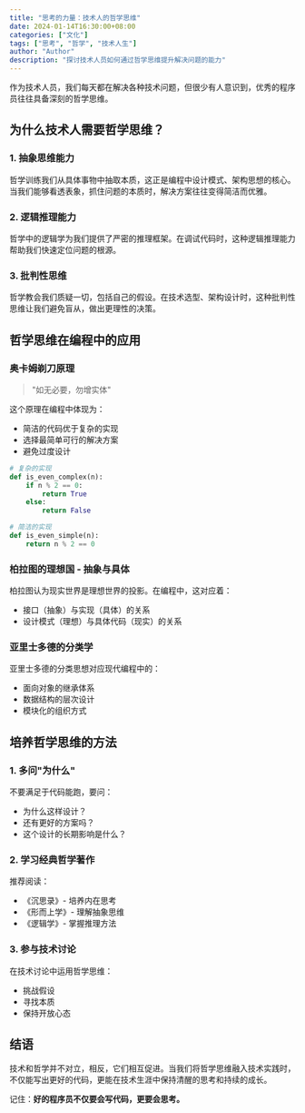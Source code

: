 ```yaml
---
title: "思考的力量：技术人的哲学思维"
date: 2024-01-14T16:30:00+08:00
categories: ["文化"]
tags: ["思考", "哲学", "技术人生"]
author: "Author"
description: "探讨技术人员如何通过哲学思维提升解决问题的能力"
---
```



作为技术人员，我们每天都在解决各种技术问题，但很少有人意识到，优秀的程序员往往具备深刻的哲学思维。

## 为什么技术人需要哲学思维？

### 1. 抽象思维能力

哲学训练我们从具体事物中抽取本质，这正是编程中设计模式、架构思想的核心。当我们能够看透表象，抓住问题的本质时，解决方案往往变得简洁而优雅。

### 2. 逻辑推理能力

哲学中的逻辑学为我们提供了严密的推理框架。在调试代码时，这种逻辑推理能力帮助我们快速定位问题的根源。

### 3. 批判性思维

哲学教会我们质疑一切，包括自己的假设。在技术选型、架构设计时，这种批判性思维让我们避免盲从，做出更理性的决策。

## 哲学思维在编程中的应用

### 奥卡姆剃刀原理

> "如无必要，勿增实体"

这个原理在编程中体现为：
- 简洁的代码优于复杂的实现
- 选择最简单可行的解决方案
- 避免过度设计

```python
# 复杂的实现
def is_even_complex(n):
    if n % 2 == 0:
        return True
    else:
        return False

# 简洁的实现
def is_even_simple(n):
    return n % 2 == 0
```

### 柏拉图的理想国 - 抽象与具体

柏拉图认为现实世界是理想世界的投影。在编程中，这对应着：
- 接口（抽象）与实现（具体）的关系
- 设计模式（理想）与具体代码（现实）的关系

### 亚里士多德的分类学

亚里士多德的分类思想对应现代编程中的：
- 面向对象的继承体系
- 数据结构的层次设计
- 模块化的组织方式

## 培养哲学思维的方法

### 1. 多问"为什么"

不要满足于代码能跑，要问：
- 为什么这样设计？
- 还有更好的方案吗？
- 这个设计的长期影响是什么？

### 2. 学习经典哲学著作

推荐阅读：
- 《沉思录》- 培养内在思考
- 《形而上学》- 理解抽象思维
- 《逻辑学》- 掌握推理方法

### 3. 参与技术讨论

在技术讨论中运用哲学思维：
- 挑战假设
- 寻找本质
- 保持开放心态

## 结语

技术和哲学并不对立，相反，它们相互促进。当我们将哲学思维融入技术实践时，不仅能写出更好的代码，更能在技术生涯中保持清醒的思考和持续的成长。

记住：**好的程序员不仅要会写代码，更要会思考。**